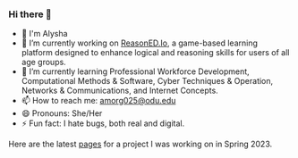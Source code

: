 ### Hi there 👋

- 🚀 I'm Alysha
- 🔭 I’m currently working on [ReasonED.Io](https://emrlk.github.io/reasonED.io/), a game-based learning platform designed to enhance logical and reasoning skills for users of all age 
     groups.
- 🌱 I’m currently learning Professional Workforce Development, Computational Methods & Software, Cyber Techniques & Operation, Networks & Communications, and Internet Concepts.
- 📫 How to reach me: amorg025@odu.edu
- 😄 Pronouns: She/Her
- ⚡ Fun fact: I hate bugs, both real and digital.

Here are the latest [pages](https://meagherpatrick.github.io/CS350-Wends1/) for a project I was working on in Spring 2023.
